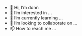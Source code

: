 - 👋 Hi, I’m donn
- 👀 I’m interested in ...
- 🌱 I’m currently learning ...
- 💞️ I’m looking to collaborate on ...
- 📫 How to reach me ...

<!---
Josephsejoh/Josephsejoh is a ✨ special ✨ repository because its `README.md` (this file) appears on your GitHub profile.
You can click the Preview link to take a look at your changes.
--->

